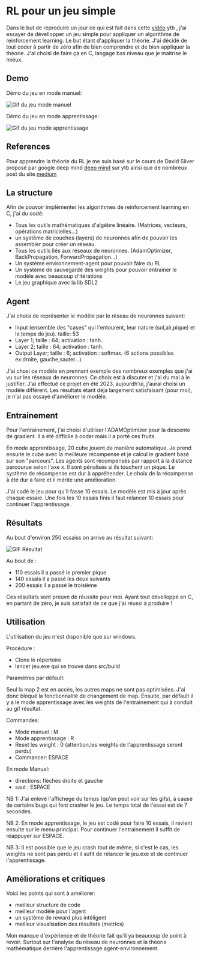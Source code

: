 
# RL pour un jeu simple 

Dans le but de reproduire un jour ce qui est fait dans cette [vidéo](https://youtu.be/v3UBlEJDXR0?si=ilZV-3HeMnOmdmZ-) ytb ,
j'ai essayer de dévellopper un jeu simple pour appliquer un algorithme de reinforcement learning. Le but étant d'appliquer la théorie. J'ai décidé de tout coder à partir de zéro afin de bien comprendre et de bien appliquer la théorie. J'ai choisi de faire ça en C, langage bas niveau que je maitrise le mieux.




## Demo

Démo du jeu en mode manuel:

![Gif du  jeu mode manuel](src/images/gif/mode_manu.gif)

Démo du jeu en mode apprentissage:

![Gif du  jeu mode apprentissage](src/images/gif/mode_apprentissage.gif)



## References
Pour apprendre la théorie du RL je me suis basé sur le cours de David Silver proposé par google deep mind [deep mind](https://youtube.com/playlist?list=PLqYmG7hTraZDM-OYHWgPebj2MfCFzFObQ&si=nTdWduHzlCDsnJc5) sur ytb ainsi que de nombreux post du site [medium](https://medium.com/)


## La structure
Afin de pouvoir implémenter les algorithmes de reinforcement learning en C, j'ai du codé:
- Tous les outils mathématiques d'algèbre linéaire. (Matrices, vecteurs, opérations matricielles...)
- un système de couches (layers) de neuronnes afin de pouvoir les assembler pour créer un réseau.
- Tous les outils liés aux réseaux de neuronnes. (AdamOptimizer, BackPropagation, ForwardPropagation...)
- Un système environnement-agent pour pouvoir faire du RL
- Un système de sauvegarde des weights pour pouvoir entrainer le modèle avec beaucoup d'itérations
- Le jeu graphique avec la lib SDL2






## Agent

J'ai choisi de représenter le modèle par le réseau de neuronnes suivant:
- Input (ensemble des "cases" qui l'entourent, leur nature (sol,air,pique) et le temps de jeu). taille: 53
- Layer 1; taille : 64; activation : tanh.
- Layer 2; taille : 64; activation : tanh.
- Output Layer; taille : 6; activation : softmax. (6 actions possibles ex:droite, gauche,sauter...)

J'ai chosi ce modèle en prennant exemple des nombreux exemples que j'ai vu sur les réseaux de neuronnes. Ce choix est à discuter et j'ai du mal à le justifier. J'ai effectué ce projet en été 2023, aujourdh'ui, j'aurai choisi un modèle différent. Les résultats étant déja largement satisfaisant (pour moi), je n'ai pas essayé d'améliorer le modèle.



## Entrainement

Pour l'entrainement, j'ai choisi d'utiliser l'ADAMOptimizer pour la descente de gradient. Il a été difficile à coder mais il a porté ces fruits.

En mode apprentissage, 20 cube jouent de manière automatique. Je prend ensuite le cube avec la meilleure récompense et je calcul le gradient basé sur son "parcours". 
Les agents sont récompensés par rapport à la distance parcourue selon l'axe x. Il sont pénalisés si ils touchent un pique. Le système de récompense est dur à appréhender. Le choix de la récompense à été dur à faire et il mérite une amélioration.

J'ai codé le jeu pour qu'il fasse 10 essais. Le modèle est mis à jour après chaque essaie. Une fois les 10 essais finis il faut relancer 10 essais pour continuer l'apprentissage.


## Résultats

Au bout d'environ 250 essaiss on arrive au résultat suivant:

![GIF Résultat](src/images/gif/resultat.gif)

Au bout de :
- 110 essais il a passé le premier pique
- 140 essais il a passé les deux suivants
- 200 essais il a passé le troisième

Ces résultats sont preuve de réussite pour moi. Ayant tout dévelloppé en C, en partant de zéro, je suis satisfait de ce que j'ai réussi à produire !




## Utilisation

L'utilisation du jeu n'est disponible que sur windows.

Procédure :
- Clone le répertoire
- lancer jeu.exe qui se trouve dans src/build

Paramètres par défault:

Seul la map 2 est en accès, les autres maps ne sont pas optimisées. J'ai donc bloqué la fonctionnalité de changement de map. Ensuite, par défault il y a le mode apprentissage avec les weights de l'entrainement qui à conduit au gif résultat. 

Commandes:
- Mode manuel : M
- Mode apprentissage : R
- Reset les weight : 0 (attention,les weights de l'apprentissage seront perdu)
- Commancer: ESPACE

En mode Manuel:
- directions: flèches droite et gauche
- saut : ESPACE


NB 1: J'ai enlevé l'affichege du temps (qu'on peut voir sur les gifs), à cause de certains bugs qui font crasher le jeu. Le temps total de l'essai est de 7 secondes.

NB 2: En mode apprentissage, le jeu est codé pour faire 10 essais, il revient ensuite sur le menu principal. Pour continuer l'entrainement il suffit de réappuyer sur ESPACE. 

NB 3: Il est possible que le jeu crash tout de même, si c'est le cas, les weights ne sont pas perdu et il sufit de relancer le jeu.exe et de continuer l'apprentissage.

## Améliorations et critiques

Voici les points qui sont à améliorer:
- meilleur structure de code
- meilleur modèle pour l'agent
- un système de reward plus intéligent
- meilleur visualisation des résultats (metrics)

Mon manque d'expérience et de théorie fait qu'il ya beaucoup de point à revoir. Surtout sur l'analyse du réseau de neuronnes et la théorie mathématique derrière l'apprentissage agent-environnement.

